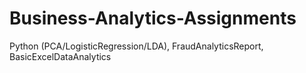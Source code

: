 # Business-Analytics-Assignments
Python (PCA/LogisticRegression/LDA), FraudAnalyticsReport, BasicExcelDataAnalytics
